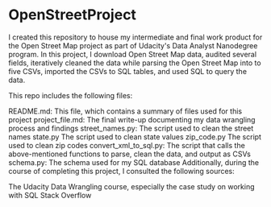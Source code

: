 # OpenStreetProject
I created this repository to house my intermediate and final work product for the Open Street Map project as part of Udacity's Data Analyst Nanodegree program. In this project, I download Open Street Map data, audited several fields, iteratively cleaned the data while parsing the Open Street Map into to five CSVs, imported the CSVs to SQL tables, and used SQL to query the data.

This repo includes the following files:

README.md: This file, which contains a summary of files used for this project
project_file.md: The final write-up documenting my data wrangling process and findings
street_names.py: The script used to clean the street names
state.py The script used to clean state values
zip_code.py The script used to clean zip codes
convert_xml_to_sql.py: The script that calls the above-mentioned functions to parse, clean the data, and output as CSVs
schema.py: The schema used for my SQL database
Additionally, during the course of completing this project, I consulted the following sources:

The Udacity Data Wrangling course, especially the case study on working with SQL
Stack Overflow
